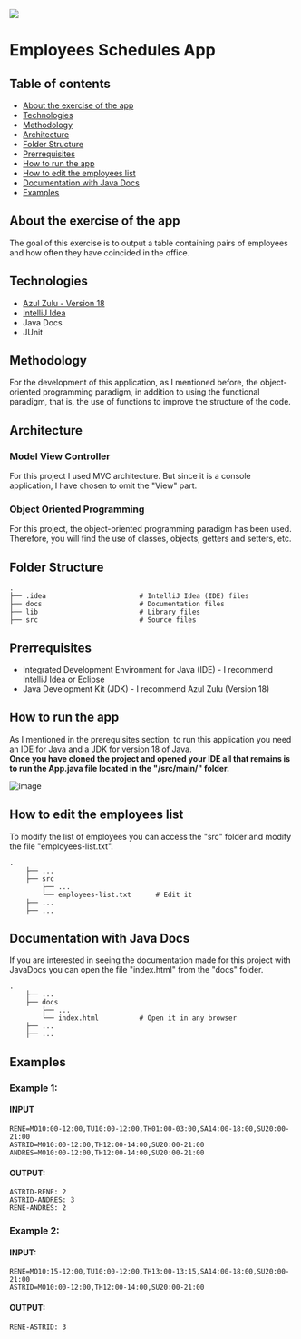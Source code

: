 <a href="https://www.linkedin.com/in/ricardo-vaca-pe%C3%B1a-6770721b4/" target="_blank"><img src="https://img.shields.io/badge/LinkedIn-0077B5?style=for-the-badge&logo=linkedin&logoColor=white"/></a>

Employees Schedules App
============================

## Table of contents
* [About the exercise of the app](#about)
* [Technologies](#technologies)
* [Methodology](#methodology)
* [Architecture](#architecture)
* [Folder Structure](#folder-structure)
* [Prerrequisites](#prerrequisites)
* [How to run the app](#how-to-run-the-app)
* [How to edit the employees list](#how-to-edit-the-employees-list)
* [Documentation with Java Docs](#documentation-with-java-docs)
* [Examples](#examples)

## About the exercise of the app

The goal of this exercise is to output a table containing pairs of employees and how often they have coincided in the office.

## Technologies
* [Azul Zulu - Version 18](https://www.azul.com/downloads/?package=jdk#download-openjdk)
* [IntelliJ Idea](https://www.jetbrains.com/es-es/idea/download/#section=windows)
* Java Docs
* JUnit

## Methodology

For the development of this application, as I mentioned before, the object-oriented programming paradigm, in addition to using the functional paradigm, 
that is, the use of functions to improve the structure of the code.

## Architecture

### Model View Controller
For this project I used MVC architecture. But since it is a console application, I have chosen to omit the "View" part.

### Object Oriented Programming
For this project, the object-oriented programming paradigm has been used. Therefore, you will find the use of classes, objects, getters and setters, etc.

## Folder Structure

    .
    ├── .idea                       # IntelliJ Idea (IDE) files
    ├── docs                        # Documentation files 
    ├── lib                         # Library files
    ├── src                         # Source files
    
## Prerrequisites
* Integrated Development Environment for Java (IDE) - I recommend IntelliJ Idea or Eclipse
* Java Development Kit (JDK) - I recommend Azul Zulu (Version 18)

## How to run the app
As I mentioned in the prerequisites section, to run this application you need an IDE for Java and a JDK for version 18 of Java.
<br/>
<b>Once you have cloned the project and opened your IDE all that remains is to run the App.java file located in the "/src/main/" folder.</b>

![image](https://user-images.githubusercontent.com/71697096/161493794-bf12b104-6c85-426f-87d4-9c021e6feeb4.png)

## How to edit the employees list
To modify the list of employees you can access the "src" folder and modify the file "employees-list.txt".

    .
        ├── ...                   
        ├── src
            ├── ...                
            └── employees-list.txt      # Edit it
        ├── ...                    
        ├── ... 

## Documentation with Java Docs
If you are interested in seeing the documentation made for this project with JavaDocs you can open the file "index.html" from the "docs" folder.

    .
        ├── ...                   
        ├── docs
            ├── ...                
            └── index.html          # Open it in any browser
        ├── ...                    
        ├── ...                   

## Examples
### Example 1:
#### INPUT
```
RENE=MO10:00-12:00,TU10:00-12:00,TH01:00-03:00,SA14:00-18:00,SU20:00- 21:00
ASTRID=MO10:00-12:00,TH12:00-14:00,SU20:00-21:00
ANDRES=MO10:00-12:00,TH12:00-14:00,SU20:00-21:00
```
#### OUTPUT:
```
ASTRID-RENE: 2
ASTRID-ANDRES: 3
RENE-ANDRES: 2
```
### Example 2:
#### INPUT:
```
RENE=MO10:15-12:00,TU10:00-12:00,TH13:00-13:15,SA14:00-18:00,SU20:00-21:00
ASTRID=MO10:00-12:00,TH12:00-14:00,SU20:00-21:00
```
#### OUTPUT:
```
RENE-ASTRID: 3
```
